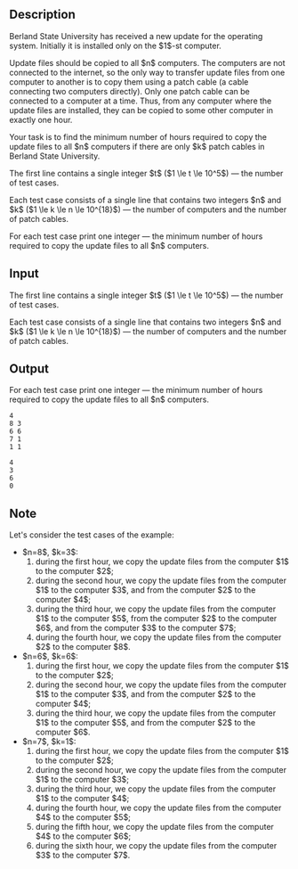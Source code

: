 ## Description

<div><p>Berland State University has received a new update for the operating system. Initially it is installed only on the $1$-st computer.</p><p>Update files should be copied to all $n$ computers. The computers are not connected to the internet, so the only way to transfer update files from one computer to another is to copy them using a patch cable (a cable connecting two computers directly). Only one patch cable can be connected to a computer at a time. Thus, from any computer where the update files are installed, they can be copied to some other computer in exactly one hour.</p><p>Your task is to find the minimum number of hours required to copy the update files to all $n$ computers if there are only $k$ patch cables in Berland State University.</p></div><div class="input-specification"><p>The first line contains a single integer $t$ ($1 \le t \le 10^5$)&nbsp;— the number of test cases.</p><p>Each test case consists of a single line that contains two integers $n$ and $k$ ($1 \le k \le n \le 10^{18}$) — the number of computers and the number of patch cables.</p></div><div class="output-specification"><p>For each test case print one integer&nbsp;— the minimum number of hours required to copy the update files to all $n$ computers.</p></div>

## Input

<p>The first line contains a single integer $t$ ($1 \le t \le 10^5$)&nbsp;— the number of test cases.</p><p>Each test case consists of a single line that contains two integers $n$ and $k$ ($1 \le k \le n \le 10^{18}$) — the number of computers and the number of patch cables.</p>

## Output

<p>For each test case print one integer&nbsp;— the minimum number of hours required to copy the update files to all $n$ computers.</p>





```input1
4
8 3
6 6
7 1
1 1
```




```output1
4
3
6
0
```



## Note

<p>Let's consider the test cases of the example:</p><ul> <li> $n=8$, $k=3$: <ol> <li> during the first hour, we copy the update files from the computer $1$ to the computer $2$; </li><li> during the second hour, we copy the update files from the computer $1$ to the computer $3$, and from the computer $2$ to the computer $4$; </li><li> during the third hour, we copy the update files from the computer $1$ to the computer $5$, from the computer $2$ to the computer $6$, and from the computer $3$ to the computer $7$; </li><li> during the fourth hour, we copy the update files from the computer $2$ to the computer $8$. </li></ol> </li><li> $n=6$, $k=6$: <ol> <li> during the first hour, we copy the update files from the computer $1$ to the computer $2$; </li><li> during the second hour, we copy the update files from the computer $1$ to the computer $3$, and from the computer $2$ to the computer $4$; </li><li> during the third hour, we copy the update files from the computer $1$ to the computer $5$, and from the computer $2$ to the computer $6$. </li></ol> </li><li> $n=7$, $k=1$: <ol> <li> during the first hour, we copy the update files from the computer $1$ to the computer $2$; </li><li> during the second hour, we copy the update files from the computer $1$ to the computer $3$; </li><li> during the third hour, we copy the update files from the computer $1$ to the computer $4$; </li><li> during the fourth hour, we copy the update files from the computer $4$ to the computer $5$; </li><li> during the fifth hour, we copy the update files from the computer $4$ to the computer $6$; </li><li> during the sixth hour, we copy the update files from the computer $3$ to the computer $7$. </li></ol> </li></ul>
